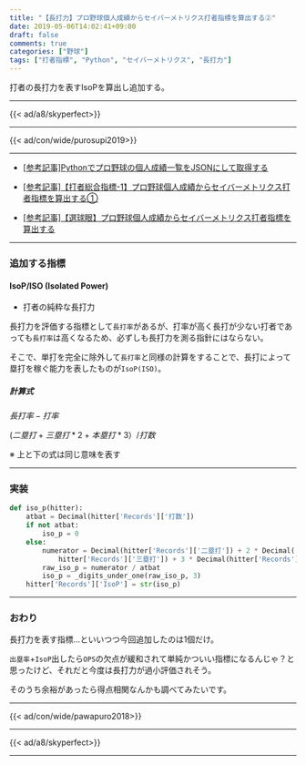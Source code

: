 ```yaml
---
title: "【長打力】プロ野球個人成績からセイバーメトリクス打者指標を算出する②"
date: 2019-05-06T14:02:41+09:00
draft: false
comments: true
categories: ["野球"]
tags: ["打者指標", "Python", "セイバーメトリクス", "長打力"]
---
```


打者の長打力を表すIsoPを算出し追加する。

<!--more-->

---

{{< ad/a8/skyperfect>}}

---

{{< ad/con/wide/purosupi2019>}}

---

- [[参考記事]Pythonでプロ野球の個人成績一覧をJSONにして取得する](https://www.ted027.com/post/python-personal-records)

- [[参考記事]【打者総合指標-1】プロ野球個人成績からセイバーメトリクス打者指標を算出する①](https://www.ted027.com/post/sabr-2)

- [[参考記事]【選球眼】プロ野球個人成績からセイバーメトリクス打者指標を算出する](https://www.ted027.com/post/sabr-4)

---

### 追加する指標

#### IsoP/ISO (Isolated Power)

- 打者の純粋な長打力

長打力を評価する指標として`長打率`があるが、打率が高く長打が少ない打者であっても`長打率`は高くなるため、必ずしも長打力を測る指針にはならない。

そこで、単打を完全に除外して`長打率`と同様の計算をすることで、長打によって塁打を稼ぐ能力を表したものが`IsoP(ISO)`。

##### 計算式

$長打率 - 打率$

$(二塁打 + 三塁打 * 2 + 本塁打 * 3）/ 打数$

※ 上と下の式は同じ意味を表す

---

### 実装

```py:sabr.py
def iso_p(hitter):
    atbat = Decimal(hitter['Records']['打数'])
    if not atbat:
        iso_p = 0
    else:
        numerator = Decimal(hitter['Records']['二塁打']) + 2 * Decimal(
            hitter['Records']['三塁打']) + 3 * Decimal(hitter['Records']['本塁打'])
        raw_iso_p = numerator / atbat
        iso_p = _digits_under_one(raw_iso_p, 3)
    hitter['Records']['IsoP'] = str(iso_p)
```

---

### おわり

長打力を表す指標…といいつつ今回追加したのは1個だけ。

`出塁率`+`IsoP`出したら`OPS`の欠点が緩和されて単純かついい指標になるんじゃ？と思ったけど、それだと今度は長打力が過小評価されそう。

そのうち余裕があったら得点相関なんかも調べてみたいです。

---

{{< ad/con/wide/pawapuro2018>}}

---

{{< ad/a8/skyperfect>}}

---